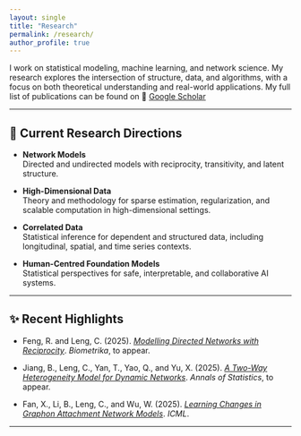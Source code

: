 ```yaml
---
layout: single
title: "Research"
permalink: /research/
author_profile: true
---
```


I work on statistical modeling, machine learning, and network science. My research explores the intersection of structure, data, and algorithms, with a focus on both theoretical understanding and real-world applications. My full list of publications can be found on 🔗 [Google Scholar]({{site.author.googlescholar}})

---

## 📌 Current Research Directions

- **Network Models**  
  Directed and undirected models with reciprocity, transitivity, and latent structure.

- **High-Dimensional Data**  
  Theory and methodology for sparse estimation, regularization, and scalable computation in high-dimensional settings.

- **Correlated Data**  
  Statistical inference for dependent and structured data, including longitudinal, spatial, and time series contexts.

- **Human-Centred Foundation Models**  
  Statistical perspectives for safe, interpretable, and collaborative AI systems.

---

## ✨ Recent Highlights

- Feng, R. and Leng, C. (2025). [*Modelling Directed Networks with Reciprocity*](https://arxiv.org/abs/2411.12871). *Biometrika*, to appear.

- Jiang, B., Leng, C., Yan, T., Yao, Q., and Yu, X. (2025). [*A Two-Way Heterogeneity Model for Dynamic Networks*](https://arxiv.org/abs/2305.12643). *Annals of Statistics*, to appear.

- Fan, X., Li, B., Leng, C., and Wu, W. (2025). [*Learning Changes in Graphon Attachment Network Models*](https://openreview.net/pdf?id=Jy5Lz5xNUy). *ICML*.

---

